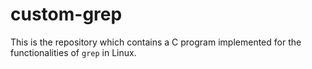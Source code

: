 # custom-grep
This is the repository which contains a C program implemented for the functionalities of `grep` in Linux.

